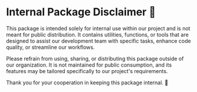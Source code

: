 # Internal Package Disclaimer 🚧

This package is intended solely for internal use within our project and is not meant for public distribution. It contains utilities, functions, or tools that are designed to assist our development team with specific tasks, enhance code quality, or streamline our workflows.

Please refrain from using, sharing, or distributing this package outside of our organization. It is not maintained for public consumption, and its features may be tailored specifically to our project's requirements.

Thank you for your cooperation in keeping this package internal. 👏